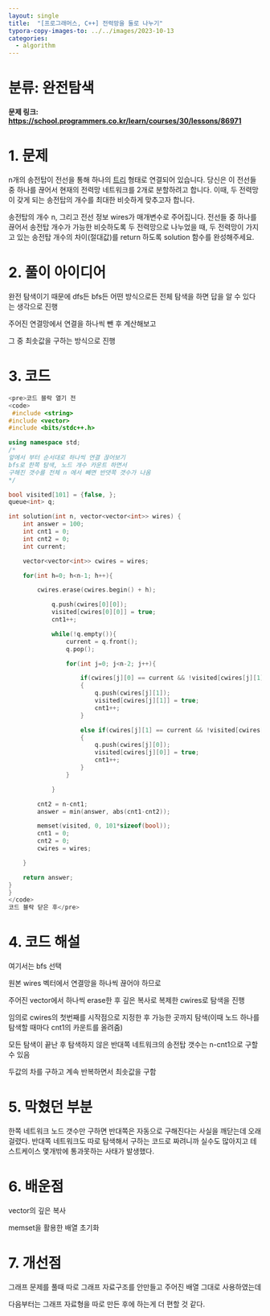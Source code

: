 ```yaml
---
layout: single
title:  "[프로그래머스, C++] 전력망을 둘로 나누기"
typora-copy-images-to: ../../images/2023-10-13
categories: 
  - algorithm
---
```


# 분류: 완전탐색

**문제 링크: https://school.programmers.co.kr/learn/courses/30/lessons/86971**



# 1. 문제

n개의 송전탑이 전선을 통해 하나의 [트리](https://en.wikipedia.org/wiki/Tree_(data_structure)) 형태로 연결되어 있습니다. 당신은 이 전선들 중 하나를 끊어서 현재의 전력망 네트워크를 2개로 분할하려고 합니다. 이때, 두 전력망이 갖게 되는 송전탑의 개수를 최대한 비슷하게 맞추고자 합니다.

송전탑의 개수 n, 그리고 전선 정보 wires가 매개변수로 주어집니다. 전선들 중 하나를 끊어서 송전탑 개수가 가능한 비슷하도록 두 전력망으로 나누었을 때, 두 전력망이 가지고 있는 송전탑 개수의 차이(절대값)를 return 하도록 solution 함수를 완성해주세요.



# 2. 풀이 아이디어

완전 탐색이기 때문에 dfs든 bfs든 어떤 방식으로든 전체 탐색을 하면 답을 알 수 있다는 생각으로 진행

주어진 연결망에서 연결을 하나씩 뺀 후 계산해보고

그 중 최솟값을 구하는 방식으로 진행



# 3. 코드


```c++
<pre>코드 블락 열기 전 
<code> 
 #include <string>
#include <vector>
#include <bits/stdc++.h>

using namespace std;
/*
앞에서 부터 순서대로 하나씩 연결 끊어보기
bfs로 한쪽 탐색, 노드 개수 카운트 하면서
구해진 갯수를 전체 n 에서 빼면 반댓쪽 갯수가 나옴
*/

bool visited[101] = {false, };
queue<int> q;

int solution(int n, vector<vector<int>> wires) {
    int answer = 100;
    int cnt1 = 0;
    int cnt2 = 0;
    int current;

    vector<vector<int>> cwires = wires;

    for(int h=0; h<n-1; h++){

        cwires.erase(cwires.begin() + h);

            q.push(cwires[0][0]);
            visited[cwires[0][0]] = true;
            cnt1++;

            while(!q.empty()){
                current = q.front();
                q.pop();

                for(int j=0; j<n-2; j++){

                    if(cwires[j][0] == current && !visited[cwires[j][1]])
                    {
                        q.push(cwires[j][1]);
                        visited[cwires[j][1]] = true;
                        cnt1++;
                    }

                    else if(cwires[j][1] == current && !visited[cwires[j][0]])
                    {
                        q.push(cwires[j][0]);
                        visited[cwires[j][0]] = true;
                        cnt1++;
                    }
                }

            }

        cnt2 = n-cnt1;
        answer = min(answer, abs(cnt1-cnt2));

        memset(visited, 0, 101*sizeof(bool));
        cnt1 = 0;
        cnt2 = 0;
        cwires = wires;

    }

    return answer;
}
}
</code> 
코드 블락 닫은 후</pre>
```




# 4. 코드 해설

여기서는 bfs 선택

원본 wires 벡터에서 연결망을 하나씩 끊어야 하므로

주어진 vector에서 하나씩 erase한 후 깊은 복사로 복제한 cwires로 탐색을 진행

임의로 cwires의 첫번째를 시작점으로 지정한 후 가능한 곳까지 탐색(이때 노드 하나를 탐색할 때마다 cnt1의 카운트를 올려줌)

모든 탐색이 끝난 후 탐색하지 않은 반대쪽 네트워크의 송전탑 갯수는 n-cnt1으로 구할 수 있음

두값의 차를 구하고 계속 반복하면서 최솟값을 구함





# 5. 막혔던 부분

한쪽 네트워크 노드 갯수만 구하면 반대쪽은 자동으로 구해진다는 사실을 깨닫는데 오래걸렸다. 반대쪽 네트워크도 따로 탐색해서 구하는 코드로 짜려니까 실수도 많아지고 테스트케이스 몇개밖에 통과못하는 사태가 발생했다.



# 6. 배운점

vector의 깊은 복사

memset을 활용한 배열 초기화



# 7. 개선점

그래프 문제를 풀때 따로 그래프 자료구조를 안만들고 주어진 배열 그대로 사용하였는데

다음부터는 그래프 자료형을 따로 만든 후에 하는게 더 편할 것 같다.











